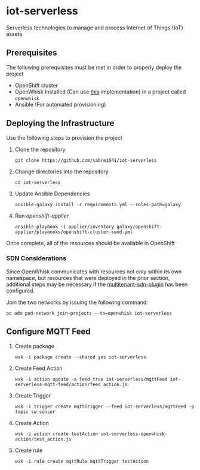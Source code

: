 # iot-serverless

Serverless technologies to manage and process Internet of Things (IoT) assets

## Prerequisites

The following prerequisites must be met in order to properly deploy the project

* OpenShift cluster
* OpenWhisk Installed (Can use [this](https://github.com/projectodd/openwhisk-openshift) implementation) in a project called `openwhisk`
* Ansible (For automated provisioning)

## Deploying the Infrastructure

Use the following steps to provision the project

1. Clone the repository
   
    ```
    git clone https://github.com/sabre1041/iot-serverless
    ```

2. Change directories into the repository

    ```
    cd iot-serverless
    ```

3. Update Ansible Dependencies

    ```
    ansible-galaxy install -r requirements.yml --roles-path=galaxy
    ```

4. Run _openshift-applier_

    ```
    ansible-playbook -i applier/inventory galaxy/openshift-applier/playbooks/openshift-cluster-seed.yml
    ```

Once complete, all of the resources should be available in OpenShift

### SDN Considerations

Since OpenWhisk communicates with resources not only within its own namespace, but resources that were deployed in the prior section, additional steps may be necessary if the [multitenant-sdn-plugin](https://docs.openshift.com/container-platform/latest/install_config/configuring_sdn.html) has been configured. 

Join the two networks by issuing the following command:

```
oc adm pod-network join-projects --to=openwhisk iot-serverless
```

## Configure MQTT Feed

1. Create package

    ```
    wsk -i package create --shared yes iot-serverless
    ```

2. Create Feed Action

    ```
    wsk -i action update -a feed true iot-serverless/mqttFeed iot-serverless-mqtt-feed/action/feed_action.js
    ```

3. Create Trigger

    ```
    wsk -i trigger create mqttTrigger --feed iot-serverless/mqttFeed -p topic sw-sensor
    ```

4. Create Action

    ```
    wsk -i action create testAction iot-serverless-openwhisk-action/test_action.js
    ```

5. Create rule

    ```
    wsk -i rule create mqttRule mqttTrigger testAction
    ```